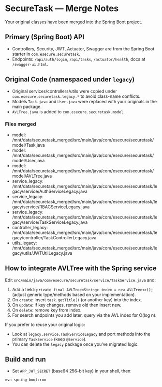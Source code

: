 # SecureTask — Merge Notes

Your original classes have been merged into the Spring Boot project.

## Primary (Spring Boot) API
- Controllers, Security, JWT, Actuator, Swagger are from the Spring Boot starter in `com.esecure.securetask`.
- Endpoints: `/api/auth/login`, `/api/tasks`, `/actuator/health`, docs at `/swagger-ui.html`.

## Original Code (namespaced under `legacy`)
- Original services/controllers/utils were copied under `com.esecure.securetask.legacy.*` to avoid class-name conflicts.
- Models `Task.java` and `User.java` were replaced with your originals in the main package.
- `AVLTree.java` is added to `com.esecure.securetask.model`.

### Files merged
- model: /mnt/data/securetask_merged/src/main/java/com/esecure/securetask/model/Task.java
- model: /mnt/data/securetask_merged/src/main/java/com/esecure/securetask/model/User.java
- model: /mnt/data/securetask_merged/src/main/java/com/esecure/securetask/model/AVLTree.java
- service_legacy: /mnt/data/securetask_merged/src/main/java/com/esecure/securetask/legacy/service/AuthServiceLegacy.java
- service_legacy: /mnt/data/securetask_merged/src/main/java/com/esecure/securetask/legacy/service/RBACServiceLegacy.java
- service_legacy: /mnt/data/securetask_merged/src/main/java/com/esecure/securetask/legacy/service/TaskServiceLegacy.java
- controller_legacy: /mnt/data/securetask_merged/src/main/java/com/esecure/securetask/legacy/controller/TaskControllerLegacy.java
- utils_legacy: /mnt/data/securetask_merged/src/main/java/com/esecure/securetask/legacy/utils/JWTUtilLegacy.java

## How to integrate AVLTree with the Spring service
Edit `src/main/java/com/esecure/securetask/service/TaskService.java` and:
1. Add a field: `private final AVLTree<String> index = new AVLTree<>();` (adjust generic type/methods based on your implementation).
2. On `create`: insert `task.getTitle()` (or another key) into the index.
3. On `update`: if key changes, remove old then insert new.
4. On `delete`: remove key from index.
5. For search endpoints you add later, query via the AVL index for O(log n).

If you prefer to reuse your original logic:
- Look at `legacy.service.TaskServiceLegacy` and port methods into the primary `TaskService` (keep `@Service`).
- You can delete the `legacy` package once you've migrated logic.

## Build and run
- Set `APP_JWT_SECRET` (base64 256-bit key) in your shell, then:
```
mvn spring-boot:run
```
